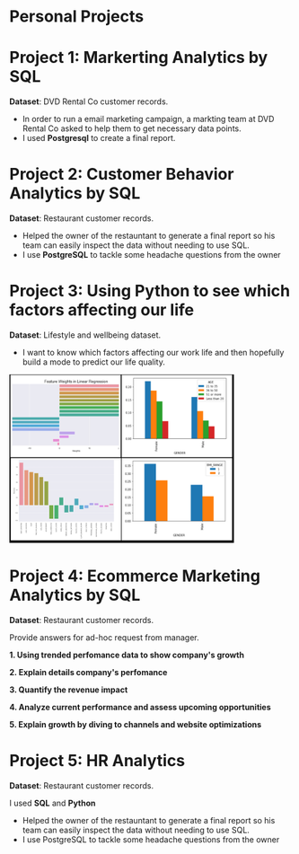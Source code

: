 # Personal Projects

# Project 1: Markerting Analytics by SQL

**Dataset**: DVD Rental Co customer records.

* In order to run a email marketing campaign, a markting team at DVD Rental Co asked to help them to get necessary data points. 
* I used **Postgresql** to create a final report.

# Project 2: Customer Behavior Analytics by SQL

**Dataset**: Restaurant customer records.
* Helped the owner of the restauntant to generate a final report so his team can easily inspect the data without needing to use SQL.
* I use **PostgreSQL** to tackle some headache questions from the owner


# Project 3: Using Python to see which factors affecting our life

**Dataset**: Lifestyle and wellbeing dataset.

* I want to know which factors affecting our work life and then hopefully build a mode to predict our life quality.

<img src="images/case3.jpg" width="400"/>




# Project 4: Ecommerce Marketing Analytics by SQL

**Dataset**: Restaurant customer records.

Provide answers for ad-hoc request from manager.

**1. Using trended perfomance data to show company's growth**

**2. Explain details company's perfomance**

**3. Quantify the revenue impact**

**4. Analyze current performance and assess upcoming opportunities**

**5. Explain growth by diving to channels and website optimizations**


# Project 5: HR Analytics

**Dataset**: Restaurant customer records.

I used **SQL** and **Python**
* Helped the owner of the restauntant to generate a final report so his team can easily inspect the data without needing to use SQL.
* I use PostgreSQL to tackle some headache questions from the owner
